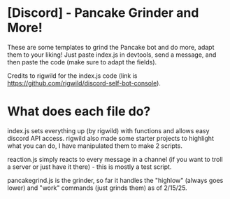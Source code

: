 <p align="center">
<h1>[Discord] - Pancake Grinder and More!</h1>

These are some templates to grind the Pancake bot and do more, adapt them to your liking! Just paste index.js in devtools, send a message, and then paste the code (make sure to adapt the fields).

Credits to rigwild for the index.js code (link is https://github.com/rigwild/discord-self-bot-console).

<h1>What does each file do?</h1>

index.js sets everything up (by rigwild) with functions and allows easy discord API access. rigwild also made some starter projects to highlight what you can do, I have manipulated them to make 2 scripts. 

reaction.js simply reacts to every message in a channel (if you want to troll a server or just have it there) - this is mostly a test script.

pancakegrind.js is the grinder, so far it handles the "highlow" (always goes lower) and "work" commands (just grinds them) as of 2/15/25.
</p>

